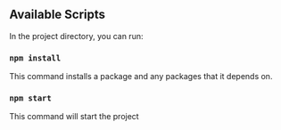 ## Available Scripts

In the project directory, you can run:

### `npm install`

This command installs a package and any packages that it depends on.

### `npm start`

This command will start the project